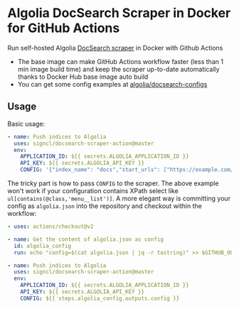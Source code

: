 # Algolia DocSearch Scraper in Docker for GitHub Actions

Run self-hosted Algolia [DocSearch scraper](https://github.com/algolia/docsearch-scraper) in Docker with Github Actions

- The base image can make GitHub Actions workflow faster (less than 1 min image build time) and keep the scraper up-to-date automatically thanks to Docker Hub base image auto build
- You can get some config examples at [algolia/docsearch-configs](https://github.com/algolia/docsearch-configs)

## Usage

Basic usage:

```yaml
- name: Push indices to Algolia
  uses: signcl/docsearch-scraper-action@master
  env:
    APPLICATION_ID: ${{ secrets.ALGOLIA_APPLICATION_ID }}
    API_KEY: ${{ secrets.ALGOLIA_API_KEY }}
    CONFIG: '{"index_name": "docs","start_urls": ["https://example.com/"],"sitemap_urls": ["https://example.com/sitemap.xml"],"sitemap_alternate_links": true,"stop_urls": [],"selectors": {"lvl1": "header h1","lvl2": "article h2","lvl3": "article h3","lvl4": "article h4","lvl5": "article h5, article td:first-child","lvl6": "article h6","text": "article p, article li, article td:last-child"},"strip_chars": " .,;:#","custom_settings": {"separatorsToIndex": "_","attributesForFaceting": ["language","version","type","docusaurus_tag"],"attributesToRetrieve": ["hierarchy","content","anchor","url","url_without_anchor","type"]}}'
```

The tricky part is how to pass `CONFIG` to the scraper. The above example won't work if your configuration contains XPath select like `ul[contains(@class,'menu__list')]`. A more elegant way is committing your config as `algolia.json` into the repository and checkout within the workflow:

```yaml
- uses: actions/checkout@v2

- name: Get the content of algolia.json as config
  id: algolia_config
  run: echo "config=$(cat algolia.json | jq -r tostring)" >> $GITHUB_OUTPUT

- name: Push indices to Algolia
  uses: signcl/docsearch-scraper-action@master
  env:
    APPLICATION_ID: ${{ secrets.ALGOLIA_APPLICATION_ID }}
    API_KEY: ${{ secrets.ALGOLIA_API_KEY }}
    CONFIG: ${{ steps.algolia_config.outputs.config }}
```
